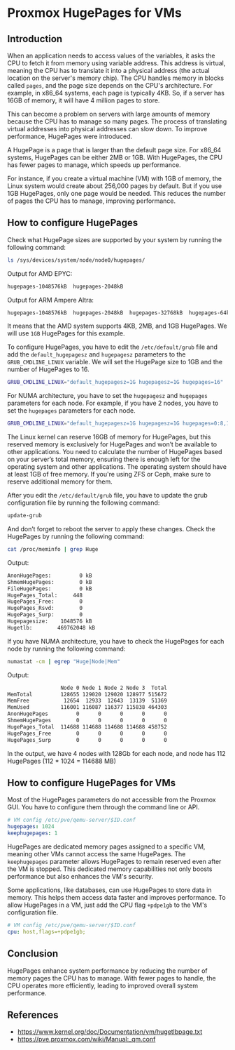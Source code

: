 # Proxmox HugePages for VMs

## Introduction

When an application needs to access values of the variables, it asks the CPU to fetch it from memory using variable address. This address is virtual, meaning the CPU has to translate it into a physical address (the actual location on the server's memory chip). The CPU handles memory in blocks called `pages`, and the page size depends on the CPU's architecture. For example, in x86_64 systems, each page is typically 4KB. So, if a server has 16GB of memory, it will have 4 million pages to store.

This can become a problem on servers with large amounts of memory because the CPU has to manage so many pages. The process of translating virtual addresses into physical addresses can slow down. To improve performance, HugePages were introduced.

A HugePage  is a page that is larger than the default page size. For x86_64 systems, HugePages can be either 2MB or 1GB. With HugePages, the CPU has fewer pages to manage, which speeds up performance.

For instance, if you create a virtual machine (VM) with 1GB of memory, the Linux system would create about 256,000 pages by default. But if you use 1GB HugePages, only one page would be needed. This reduces the number of pages the CPU has to manage, improving performance.

## How to configure HugePages

Check what HugePage sizes are supported by your system by running the following command:

```bash
ls /sys/devices/system/node/node0/hugepages/
```

Output for AMD EPYC:

```bash
hugepages-1048576kB  hugepages-2048kB
```

Output for ARM Ampere Altra:

```bash
hugepages-1048576kB  hugepages-2048kB  hugepages-32768kB  hugepages-64kB
```

It means that the AMD system supports 4KB, 2MB, and 1GB HugePages. We will use `1GB` HugePages for this example.

To configure HugePages, you have to edit the `/etc/default/grub` file and add the `default_hugepagesz` and `hugepagesz` parameters to the `GRUB_CMDLINE_LINUX` variable. We will set the HugePage size to 1GB and the number of HugePages to 16.

```bash
GRUB_CMDLINE_LINUX="default_hugepagesz=1G hugepagesz=1G hugepages=16"
```

For NUMA architecture, you have to set the `hugepagesz` and `hugepages` parameters for each node. For example, if you have 2 nodes, you have to set the `hugepages` parameters for each node.

```bash
GRUB_CMDLINE_LINUX="default_hugepagesz=1G hugepagesz=1G hugepages=0:8,1:8"
```

The Linux kernel can reserve 16GB of memory for HugePages, but this reserved memory is exclusively for HugePages and won’t be available to other applications. You need to calculate the number of HugePages based on your server’s total memory, ensuring there is enough left for the operating system and other applications. The operating system should have at least 1GB of free memory. If you're using ZFS or Ceph, make sure to reserve additional memory for them.

After you edit the `/etc/default/grub` file, you have to update the grub configuration file by running the following command:

```bash
update-grub
```

And don’t forget to reboot the server to apply these changes.
Check the HugePages by running the following command:

```bash
cat /proc/meminfo | grep Huge
```

Output:

```bash
AnonHugePages:         0 kB
ShmemHugePages:        0 kB
FileHugePages:         0 kB
HugePages_Total:     448
HugePages_Free:        0
HugePages_Rsvd:        0
HugePages_Surp:        0
Hugepagesize:    1048576 kB
Hugetlb:        469762048 kB
```

If you have NUMA architecture, you have to check the HugePages for each node by running the following command:

```bash
numastat -cm | egrep "Huge|Node|Mem"
```

Output:

```bash
                 Node 0 Node 1 Node 2 Node 3  Total
MemTotal         128655 129020 129020 128977 515672
MemFree           12654  12933  12643  13139  51369
MemUsed          116001 116087 116377 115838 464303
AnonHugePages         0      0      0      0      0
ShmemHugePages        0      0      0      0      0
HugePages_Total  114688 114688 114688 114688 458752
HugePages_Free        0      0      0      0      0
HugePages_Surp        0      0      0      0      0
```

In the output, we have 4 nodes with 128Gb for each node, and node has 112 HugePages (112 * 1024 = 114688 MB)

## How to configure HugePages for VMs

Most of the HugePages parameters do not accessible from the Proxmox GUI. You have to configure them through the command line or API.

```yaml
# VM config /etc/pve/qemu-server/$ID.conf
hugepages: 1024
keephugepages: 1
```

HugePages are dedicated memory pages assigned to a specific VM, meaning other VMs cannot access the same HugePages. The `keephugepages` parameter allows HugePages to remain reserved even after the VM is stopped. This dedicated memory capabilities not only boosts performance but also enhances the VM's security.

Some applications, like databases, can use HugePages to store data in memory. This helps them access data faster and improves performance. To allow HugePages in a VM, just add the CPU flag `+pdpe1gb` to the VM's configuration file.

```yaml
# VM config /etc/pve/qemu-server/$ID.conf
cpu: host,flags=+pdpe1gb;
```

## Conclusion

HugePages enhance system performance by reducing the number of memory pages the CPU has to manage. With fewer pages to handle, the CPU operates more efficiently, leading to improved overall system performance.

## References

* https://www.kernel.org/doc/Documentation/vm/hugetlbpage.txt
* https://pve.proxmox.com/wiki/Manual:_qm.conf
